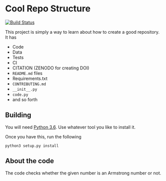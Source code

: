 # Cool Repo Structure

[![Build Status](https://travis-ci.org/dangoslen/csc_510_hw1.svg?branch=master)](https://travis-ci.org/dangoslen/csc_510_hw1)

This project is simply a way to learn about how to create a good repository. It has
* Code
* Data
* Tests
* CI
* CITATION (ZENODO for creating DOI)
* `README.md` files
* Requirements.txt 
* `CONTRIBUTING.md`
* `__init__.py`
* `code.py`
* and so forth

## Building

You will need [Python 3.6](https://www.python.org/downloads/release/python-3611/). Use whatever tool you like to install it.

Once you have this, run the following
```
python3 setup.py install
```
## About the code

The code checks whether the given number is an Armstrong number or not.
